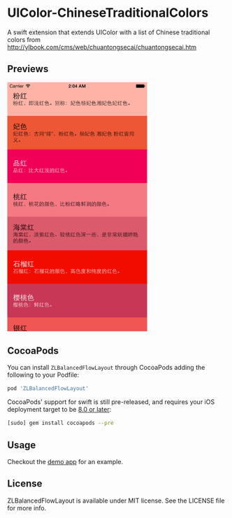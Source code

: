 UIColor-ChineseTraditionalColors
================================

A swift extension that extends UIColor with a list of Chinese traditional colors from http://ylbook.com/cms/web/chuantongsecai/chuantongsecai.htm

Previews
---
<img width="320 px" src="Previews/1.png"/>

CocoaPods
---
You can install `ZLBalancedFlowLayout` through CocoaPods adding the following to your Podfile:

~~~ruby
pod 'ZLBalancedFlowLayout'
~~~

CocoaPods' support for swift is still pre-released, and requires your iOS deployment target to be [8.0 or later](https://github.com/CocoaPods/swift):
```bash
[sudo] gem install cocoapods --pre
```

Usage
---
Checkout the [demo app](https://github.com/zhxnlai/UIColor-ChineseTraditionalColors/tree/master/ChineseTraditionalColors) for an example.

License
---
ZLBalancedFlowLayout is available under MIT license. See the LICENSE file for more info.
